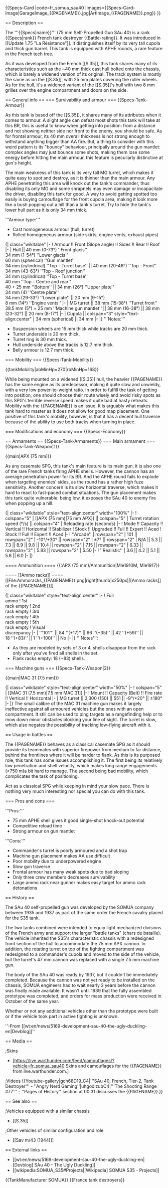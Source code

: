 {{Specs-Card
|code=fr_somua_sau40
|images={{Specs-Card-Image|GarageImage_{{PAGENAME}}.jpg|ArtImage_{{PAGENAME}}.png}}
}}

== Description ==
<!-- ''In the description, the first part should be about the history of the creation and combat usage of the vehicle, as well as its key features. In the second part, tell the reader about the ground vehicle in the game. Insert a screenshot of the vehicle, so that if the novice player does not remember the vehicle by name, he will immediately understand what kind of vehicle the article is talking about.'' -->
The '''{{Specs|name}}''' (75 mm Self-Propelled Gun SAu 40) is a rank {{Specs|rank}} French tank destroyer {{Battle-rating}}. It was introduced in [[Update 1.75 "La Résistance"]]. It distinguishes itself by its very tall cupola and thick gun barrel. This tank is equipped with APHE rounds, a rare feature in the French tech tree.

As it was developed from the French [[S.35]], this tank shares many of its characteristics such as the ~40 mm thick cast hull bolted onto the chassis, which is barely a widened version of its original. The track system is mostly the same as on the [[S.35]], with 25 mm plates covering the roller wheels. As for the hull, it's a widened variant of the [[S.35]]'s hull with two 8 mm grilles over the engine compartment and doors on the side.

== General info ==
=== Survivability and armour ===
{{Specs-Tank-Armour}}
<!-- ''Describe armour protection. Note the most well protected and key weak areas. Appreciate the layout of modules as well as the number and location of crew members. Is the level of armour protection sufficient, is the placement of modules helpful for survival in combat? If necessary use a visual template to indicate the most secure and weak zones of the armour.'' -->
As this tank is based off the [[S.35]], it shares many of its attributes when it comes to armour. A slight angle can defeat most shots this tank will take at this BR, this is useful to know when getting into position: from a distance and not showing neither side nor front to the enemy, you should be safe. As for frontal armour, its 40 mm overall thickness is not strong enough to withstand anything bigger than AA fire. But, a thing to consider with this weird pattern is its "bouncy" behaviour, principally around the gun mantlet: complex angles may just bounce some shots, making them lose some energy before hitting the main armour, this feature is peculiarly distinctive at gun's height.

The main weakness of this tank is its very tall MG turret, which makes it quite easy to spot and destroy, as it is thinner than the main armour. Any APHE penetrating this area will knock out the tank's commander, thus disabling its only MG and some shrapnels may even damage or incapacitate the driver, disabling this tank for good. A way to avoid getting spotted too easily is buying camouflage for the front cupola area, making it look more like a bush popping out a hill than a tank's turret. Try to hide the tank's lower hull part as it is only 34 mm thick.

'''Armour type:'''

* Cast homogeneous armour (hull, turret)
* Rolled homogeneous armour (side skirts, engine vents, exhaust pipes)

{| class="wikitable"
|-
! Armour !! Front (Slope angle) !! Sides !! Rear !! Roof
|-
| Hull || 40 mm (0-73°) ''Front glacis'' <br> 34 mm (1-54°) ''Lower glacis'' <br> 60 mm (spherical) ''Gun mantlet'' <br> 34 mm (cylindrical) ''Top - Turret base'' || 40 mm (20-46°) ''Top - Front'' <br> 34 mm (43-63°) ''Top - Roof junction'' <br> 34 mm (cylindrical) ''Top - Turret base'' <br> 40 mm ''Top - Centre and rear'' <br> 40 + 25 mm ''Bottom'' || 34 mm (26°) ''Upper plate'' <br> 34 mm (4) ''Centre plate'' <br> 34 mm (29-33°) ''Lower plate'' || 20 mm (9-15°) <br> 8 mm (14°) ''Engine vents''
|-
| MG turret || 38 mm (15-38°) ''Turret front'' <br> 38.5 mm (5°) + 25 mm ''Machine gun mantlet'' || 38 mm (16-38°) || 38 mm (23-32°) || 20 mm (8-17°)
|-
| Cupola || colspan="3" style="text-align:center" | 34 mm (spherical) || 34 mm
|-
|}
'''Notes:'''

* Suspension wheels are 15 mm thick while tracks are 20 mm thick.
* Turret underside is 20 mm thick.
* Turret ring is 30 mm thick.
* Hull underside above the tracks is 12.7 mm thick.
* Belly armour is 12.7 mm thick.

=== Mobility ===
{{Specs-Tank-Mobility}}
<!-- ''Write about the mobility of the ground vehicle. Estimate the specific power and manoeuvrability, as well as the maximum speed forwards and backwards.'' -->

{{tankMobility|abMinHp=270|rbMinHp=168}}

While being mounted on a widened [[S.35]] hull, the heavier {{PAGENAME}} has the same engine as its predecessor, making it quite slow and unwieldy, with a very low power-to-weight ratio. In order to fulfill the task of getting into position, one should choose their route wisely and avoid risky spots as this SPG's terrible reverse speed makes it quite bad at hasty retreats. Mobility with the {{PAGENAME}} is an issue. It is arguably what makes this tank hard to master as it does not allow for good map placement. One positive of this tank's mobility, however, is that it has a decent hull traverse because of the ability to use both tracks when turning in place.

=== Modifications and economy ===
{{Specs-Economy}}

== Armaments ==
{{Specs-Tank-Armaments}}
=== Main armament ===
{{Specs-Tank-Weapon|1}}
<!-- ''Give the reader information about the characteristics of the main gun. Assess its effectiveness in a battle based on the reloading speed, ballistics and the power of shells. Do not forget about the flexibility of the fire, that is how quickly the cannon can be aimed at the target, open fire on it and aim at another enemy. Add a link to the main article on the gun: <code><nowiki>{{main|Name of the weapon}}</nowiki></code>. Describe in general terms the ammunition available for the main gun. Give advice on how to use them and how to fill the ammunition storage.'' -->
{{main|APX (75 mm)}}

As any casemate SPG, this tank's main feature is its main gun, it is also one of the rare French tanks firing APHE shells. However, the cannon has an average penetration power for its BR. And the APHE round fails to explode when targeting enemies' sides, as the round has a rather high fuze sensitivity. Another concern is its slow horizontal traverse, which makes it hard to react to fast-paced combat situations. The gun placement makes this tank quite vulnerable: being low, it exposes the SAu 40 to enemy fire when popping up a hill.

{| class="wikitable" style="text-align:center" width="100%"
|-
! colspan="5" | [[APX (75 mm)|75 mm APX]] || colspan="5" | Turret rotation speed (°/s) || colspan="4" | Reloading rate (seconds)
|-
! Mode !! Capacity !! Vertical !! Horizontal !! Stabilizer
! Stock !! Upgraded !! Full !! Expert !! Aced
! Stock !! Full !! Expert !! Aced
|-
! ''Arcade''
| rowspan="2" | 101 || rowspan="2" | -10°/+30° || rowspan="2" | ±7° || rowspan="2" | N/A || 5.3 || 7.3 || 8.9 || 9.8 || 10.4 || rowspan="2" | 7.15 || rowspan="2" | 6.33 || rowspan="2" | 5.83 || rowspan="2" | 5.50
|-
! ''Realistic''
| 3.6 || 4.2 || 5.1 || 5.6 || 6.0
|-
|}

==== Ammunition ====
{{:APX (75 mm)/Ammunition|Mle1910M, Mle1917}}

==== [[Ammo racks]] ====
[[File:Ammoracks_{{PAGENAME}}.png|right|thumb|x250px|[[Ammo racks]] of the {{PAGENAME}}]]
<!-- '''Last updated: 2.1.0.94''' -->
{| class="wikitable" style="text-align:center"
|-
! Full<br>ammo
! 1st<br>rack empty
! 2nd<br>rack empty
! 3rd<br>rack empty
! 4th<br>rack empty
! 5th<br>rack empty
! Visual<br>discrepancy
|-
| '''101''' || 84&nbsp;''(+17)'' || 66&nbsp;''(+35)'' || 42&nbsp;''(+59)'' || 18&nbsp;''(+83)'' || 1&nbsp;''(+100)'' || No
|-
|}
'''Notes''':

* As they are modeled by sets of 3 or 4, shells disappear from the rack only after you've fired all shells in the set.
* Flank racks empty: 18&nbsp;(+83) shells.

=== Machine guns ===
{{Specs-Tank-Weapon|2}}
<!-- ''Offensive and anti-aircraft machine guns not only allow you to fight some aircraft but also are effective against lightly armoured vehicles. Evaluate machine guns and give recommendations on its use.'' -->
{{main|MAC 31 (7.5 mm)}}

{| class="wikitable" style="text-align:center" width="50%"
|-
! colspan="5" | [[MAC 31 (7.5 mm)|7.5 mm MAC 31]]
|-
! Mount !! Capacity (Belt) !! Fire rate !! Vertical !! Horizontal
|-
| MG turret || 3,300 (150) || 551 || -9°/+20° || ±180°
|-
|}
The small calibre of the MAC 31 machine gun makes it largely ineffective against all armoured vehicles but the ones with an open compartment. It still can be used to ping targets as a rangefinding help or to mow down minor obstacles blocking your line of sight. The turret is slow, which also negates the possibility of tracking low-flying aircraft with it.

== Usage in battles ==
<!-- ''Describe the tactics of playing in the vehicle, the features of using vehicles in the team and advice on tactics. Refrain from creating a "guide" - do not impose a single point of view but instead give the reader food for thought. Describe the most dangerous enemies and give recommendations on fighting them. If necessary, note the specifics of the game in different modes (AB, RB, SB).'' -->
The {{PAGENAME}} behaves as a classical casemate SPG as it should provide its teammates with superior firepower from medium to far distance, behind the frontlines where it will be harder to flank. As this is its purposed role, this tank has some issues accomplishing it. The first being its relatively low penetration and shell velocity, which makes long range engagements (>750 m)a bit hard to manage. The second being bad mobility, which complicates the task of positioning.

Act as a classical SPG while keeping in mind your slow pace. There is nothing very much interesting nor special you can do with this tank.

=== Pros and cons ===
<!-- ''Summarise and briefly evaluate the vehicle in terms of its characteristics and combat effectiveness. Mark its pros and cons in a bulleted list. Try not to use more than 6 points for each of the characteristics. Avoid using categorical definitions such as "bad", "good" and the like - use substitutions with softer forms such as "inadequate" and "effective".'' -->

'''Pros:'''

* 75 mm APHE shell gives it good single-shot knock-out potential
* Competitive reload time
* Strong armour on gun mantlet

'''Cons:'''

* Commander's turret is poorly armoured and a shot trap 
* Machine gun placement makes AA use difficult
* Poor mobility due to underpowered engine
* Slow gun traverse
* Frontal armour has many weak spots due to bad sloping
* Only three crew members decreases survivability
* Large ammo rack near gunner makes easy target for ammo rack detonations

== History ==
<!-- ''Describe the history of the creation and combat usage of the vehicle in more detail than in the introduction. If the historical reference turns out to be too long, take it to a separate article, taking a link to the article about the vehicle and adding a block "/History" (example: <nowiki>https://wiki.warthunder.com/(Vehicle-name)/History</nowiki>) and add a link to it here using the <code>main</code> template. Be sure to reference text and sources by using <code><nowiki><ref></ref></nowiki></code>, as well as adding them at the end of the article with <code><nowiki><references /></nowiki></code>. This section may also include the vehicle's dev blog entry (if applicable) and the in-game encyclopedia description (under <code><nowiki>=== In-game description ===</nowiki></code>, also if applicable).'' -->
The SAu 40 self-propelled gun was developed by the SOMUA company between 1935 and 1937 as part of the same order the French cavalry placed for the S35 tank.

The two tanks combined were intended to equip light mechanized divisions of the French army and support the larger "battle tanks" (chars de bataille). The vehicle inherited the S35's characteristic chassis with a redesigned front section of the hull to accommodate the 75 mm APX cannon. In addition, the rotating turret on top of the fighting compartment was redesigned to a commander's cupola and moved to the side of the vehicle, but the turret's 47 mm cannon was replaced with a single 7.5 mm machine gun.

The body of the SAu 40 was ready by 1937, but it couldn't be immediately completed. Because the cannon was not yet ready to be installed on the chassis, SOMUA engineers had to wait nearly 2 years before the cannon was finally made available. It wasn't until 1939 that the fully assembled prototype was completed, and orders for mass production were received in October of the same year.

Whether or not any additional vehicles other than the prototype were built or if the vehicle took part in active fighting is unknown.

''-From [[wt:en/news/5169-development-sau-40-the-ugly-duckling-en|Devblog]]''

== Media ==
<!-- ''Excellent additions to the article would be video guides, screenshots from the game, and photos.'' -->

;Skins

* [https://live.warthunder.com/feed/camouflages/?vehicle=fr_somua_sau40 Skins and camouflages for the {{PAGENAME}} from live.warthunder.com.]

;Videos
{{Youtube-gallery|gch68D19_C4|'''SAu 40, French, Tier-2, Tank Destroyer''' - ''Angry Nerd Gaming''|uhgodizubC4|'''The Shooting Range #77''' - ''Pages of History'' section at 00:31 discusses the {{PAGENAME}}.}}

== See also ==
<!-- ''Links to the articles on the War Thunder Wiki that you think will be useful for the reader, for example:''
* ''reference to the series of the vehicles;''
* ''links to approximate analogues of other nations and research trees.'' -->

;Vehicles equipped with a similar chassis

* [[S.35]]

;Other vehicles of similar configuration and role

* [[Sav m/43 (1944)]]

== External links ==
<!-- ''Paste links to sources and external resources, such as:''
* ''topic on the official game forum;''
* ''other literature.'' -->

* [[wt:en/news/5169-development-sau-40-the-ugly-duckling-en|[Devblog] SAu 40 - The Ugly Duckling]]
* [[wikipedia:SOMUA_S35#Projects|[Wikipedia] SOMUA S35 - Projects]]

{{TankManufacturer SOMUA}}
{{France tank destroyers}}